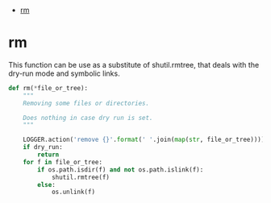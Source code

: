 - [rm](#org93f76a3)



<a id="org93f76a3"></a>

# rm

This function can be use as a substitute of shutil.rmtree, that deals with the dry-run mode and symbolic links.

```python
def rm(*file_or_tree):
    """
    Removing some files or directories.

    Does nothing in case dry run is set.
    """

    LOGGER.action('remove {}'.format(' '.join(map(str, file_or_tree))))
    if dry_run:
        return
    for f in file_or_tree:
        if os.path.isdir(f) and not os.path.islink(f):
            shutil.rmtree(f)
        else:
            os.unlink(f)
```